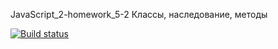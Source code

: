 JavaScript_2-homework_5-2 Классы, наследование, методы

[![Build status](https://ci.appveyor.com/api/projects/status/vfl3ld2vu1i62991?svg=true)](https://ci.appveyor.com/project/AleksandrPetrov89/javascript-2-homework-5-2)
